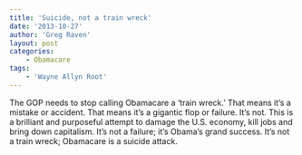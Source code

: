 ```yaml
---
title: 'Suicide, not a train wreck'
date: '2013-10-27'
author: 'Greg Raven'
layout: post
categories:
    - Obamacare
tags:
    - 'Wayne Allyn Root'
---
```


The GOP needs to stop calling Obamacare a ‘train wreck.’ That means it’s a mistake or accident. That means it’s a gigantic flop or failure. It’s not. This is a brilliant and purposeful attempt to damage the U.S. economy, kill jobs and bring down capitalism. It’s not a failure; it’s Obama’s grand success. It’s not a train wreck; Obamacare is a suicide attack.